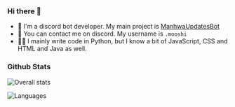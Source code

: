 ### Hi there 👋

- 🤖 I'm a discord bot developer. My main project is [ManhwaUpdatesBot](https://github.com/MooshiMochi/ManhwaUpdatesBot)
- 📱 You can contact me on discord. My username is `.mooshi`
- 🧑‍💻 I mainly write code in Python, but I know a bit of JavaScript, CSS and HTML and Java as well.

### Github Stats
![Overall stats](https://github-readme-stats.vercel.app/api?username=MooshiMochi&theme=cobalt&show_icons=true&count_private=true)

![Languages](https://github-readme-stats.vercel.app/api/top-langs/?username=MooshiMochi&theme=cobalt&show_icons=true&count_private=true)
<!--
**MooshiMochi/MooshiMochi** is a ✨ _special_ ✨ repository because its `README.md` (this file) appears on your GitHub profile.

Here are some ideas to get you started:

- 🔭 I’m currently working on ...
- 🌱 I’m currently learning ...
- 👯 I’m looking to collaborate on ...
- 🤔 I’m looking for help with ...
- 💬 Ask me about ...
- 📫 How to reach me: ...
- 😄 Pronouns: ...
- ⚡ Fun fact: ...
-->
